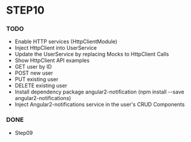 # STEP10

### TODO
- Enable HTTP services (HttpClientModule)
- Inject HttpClient into UserService
- Update the UserService by replacing Mocks to HttpClient Calls
- Show HttpClient API examples
- GET user by ID
- POST new user
- PUT existing user
- DELETE existing user
- Install dependency package angular2-notification (npm install --save angular2-notifications)
- Inject Angular2-notifications service in the user's CRUD Components

### DONE
- Step09